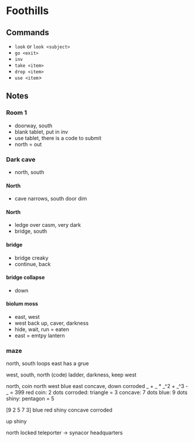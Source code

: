 # Foothills

## Commands
* `look` or `look <subject>`
* `go <exit>`
* `inv`
* `take <item>`
* `drop <item>`
* `use <item`>  

## Notes

### Room 1
* doorway, south
* blank tablet, put in inv
* use tablet, there is a code to submit
* north = out

### Dark cave
* north, south

#### North
* cave narrows, south door dim

#### North
* ledge over casm, very dark
* bridge, south

#### bridge
* bridge creaky
* continue, back

#### bridge collapse
* down

#### biolum moss
* east, west
* west back up, caver, darkness
* hide, wait, run = eaten
* east = emtpy lantern

### maze
north, south loops
east has a grue

west, south, north (code)
ladder, darkness, keep west

north, coin
north
west blue
east concave, down corroded
_ + _ * _^2 + _^3 - _ = 399
red coin: 2 dots
corroded: triangle = 3
concave: 7 dots
blue: 9 dots
shiny: pentagon = 5

[9 2 5 7 3]
blue red shiny concave corroded

up shiny

north locked
teleporter -> synacor headquarters
